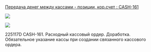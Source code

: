 
[Передача денег между кассами - позиции, кор.счет : CASH-161](https://yt.surgutneftegas.ru:4443/issue/CASH-161)

![](msedge_AYqi8mrJB5.png)


![](msedge_QjHlG5ZjhA.png)


225117D CASH-161. Расходный кассовый ордер. Доработка. Обязательное указание кассы при создании связанного кассового ордера.


